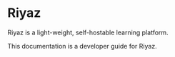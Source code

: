 # Riyaz

Riyaz is a light-weight, self-hostable learning platform.

This documentation is a developer guide for Riyaz.

